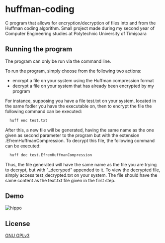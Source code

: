 # huffman-coding
C program that allows for encryption/decryption of files into and from the Huffman coding algorithm. Small project made during my second year of Computer Engineering studies at Polytechnic University of Timișoara

## Running the program

The program can only be run via the command line.

To run the program, simply choose from the following two actions:
 - encrypt a file on your system using the Huffman compression format
 - decrypt a file on your system that has already been encrypted by my program

For instance, supposing you have a file test.txt on your system, located in the same fodler you have the executable on, then to encrypt the file the following command can be executed:
```bash
  huff enc test.txt
```

After this, a new file will be generated, having the same name as the one given as second parameter to the program but with the extension .EfremHuffmanCompression. To decrypt this file, the following command can be executed:
```bash
  huff dec test.EfremHuffmanCompression
```
Thus, the file generated will have the same name as the file you are trying to decrypt, but with "_decryped" appended to it. To view the decrypted file, simply access test_decrypted.txt on your system. The file should have the same content as the text.txt file given in the first step.
## Demo

![hippo](https://lh3.googleusercontent.com/fife/AAWUweWt3Nl6Qelrbvv_lclqvRu2Ohq3nBRwJX1EM6kJ5DENkCWW8HnthohxqJlPs0VcB59ewWLoIFPWF4PTGruaqvddD-sImEGoyAxCrsdBezfgaSrBQ8jSHurhZkTLhLwqW6raoO5U96xJcigiEIPnRrsMqsLjfo1J-3rXmZkO6LRMr5VKv4rSOCW1nB4sKO5usMhJ-VWSBx-vvAEQrJzwua8RxQh3EdC11GIWXU7OHA1NacFM2vINzZmLoBnE-zNU2ReuSWi3HTsUENHpmUxPaUpDk_Hqn0wIpDSu5cR63yuX4TUMe8qQMZedPNmCbbBnzQjpsfmPgmMMERIk-qrLOxX_sPr2R76ptJu7Sv7A_gYUH--rZn4gB0yOxV4gNXYFyH_X-LUCdNKBsMt-Ui5SBDoopZorSp0Q1dI9GXKAWfZniGWRohQnCtcPbVLYXlHgx3nxMRSVe8nB6scrJlEtu4FfdVV5PlfOzOzpsj1L-IN0mshHIpSLMRUam3QTxvaG6Gn-Mph__MYBzAhimnQ2VZdMHjFrAP936G583R7fwYj1BNnko7qhnhUBk8v-KpzuDWFL_HKO2yP3OCYVKm7QBp2xTyrcKbmZaaweBtdgdCh_Jg5midE1gNBnPu1xewwc0nw8oUawu82a45rflvEgczQ3GtaXMRiXBmdq38JvFnew6sJfh5f4c7GyLmznPUrAV2y1ggID5vryrJYZqrRD-Rw851xJBuEQgGdB3i6PxmiZa1cmB7ZNwsmck7phGMNAR6FFMlMSt3iEyXskXCw=w1920-h932)
## License

[GNU GPLv3](https://choosealicense.com/licenses/gpl-3.0/)

